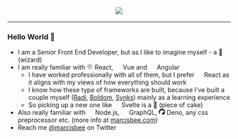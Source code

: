 <p align="center">
  <img src="http://github-readme-streak-stats.herokuapp.com?user=Marcisbee&theme=great-gatsby&hide_border=true&date_format=j%2Fn%5B%2FY%5D&background=FFFFFF00#gh-dark-mode-only" />
</p>

---

### Hello World 👋

- I am a Senior Front End Developer, but as I like to imagine myself - a 🧙 (wizard)
- I am really familiar with <img src="/react.svg" height="14px" width="14px"/> React, <img src="https://raw.githubusercontent.com/simple-icons/simple-icons/develop/icons/vue-dot-js.svg" height="14px" width="14px"/> Vue and <img src="https://raw.githubusercontent.com/simple-icons/simple-icons/develop/icons/angular.svg" height="14px" width="14px"/> Angular
  - I have worked professionally with all of them, but I prefer <img src="https://raw.githubusercontent.com/simple-icons/simple-icons/develop/icons/react.svg" height="14px" width="14px"/> React as it aligns with my views of how everything should work
  - I know how these type of frameworks are built, because I've built a couple myself ([Radi](https://radi.js.org), [Boldom](https://boldom.js.org), [Synks](https://github.com/Marcisbee/synks)) mainly as a learning experience
  - So picking up a new one like <img src="https://raw.githubusercontent.com/simple-icons/simple-icons/develop/icons/svelte.svg" height="14px" width="14px"/> Svelte is a 🍰 (piece of cake)
- Also really familiar with <img src="https://raw.githubusercontent.com/simple-icons/simple-icons/develop/icons/node-dot-js.svg" height="14px" width="14px"/> Node.js, <img src="https://raw.githubusercontent.com/simple-icons/simple-icons/develop/icons/graphql.svg" height="14px" width="14px"/> GraphQL, <img src="https://raw.githubusercontent.com/simple-icons/simple-icons/develop/icons/deno.svg" height="14px" width="14px"/> Deno, any css preprocessor etc. (more info at [marcisbee.com](https://marcisbee.com))
- Reach me [@marcisbee](https://twitter.com/marcisbee) on Twitter
